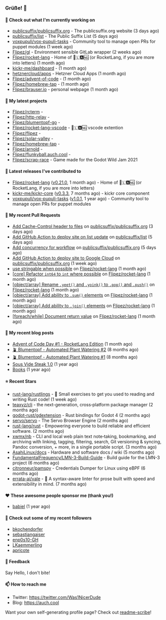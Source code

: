 ### Grüße! 👋

#### 👷 Check out what I'm currently working on

- [publicsuffix/publicsuffix.org](https://github.com/publicsuffix/publicsuffix.org) - The publicsuffix.org website (3 days ago)
- [publicsuffix/list](https://github.com/publicsuffix/list) - The Public Suffix List (5 days ago)
- [voxpupuli/vox-pupuli-tasks](https://github.com/voxpupuli/vox-pupuli-tasks) - Community tool to manage open PRs for puppet modules (1 week ago)
- [Flipez/gl](https://github.com/Flipez/gl) - Environment sensible GitLab wrapper (2 weeks ago)
- [Flipez/rocket-lang](https://github.com/Flipez/rocket-lang) - Home of 🚀🇱🅰🆖 (or RocketLang, if you are more into letters) (1 month ago)
- [kickr-me/dashboard](https://github.com/kickr-me/dashboard) -  (1 month ago)
- [hetznercloud/apps](https://github.com/hetznercloud/apps) - Hetzner Cloud Apps (1 month ago)
- [Flipez/advent-of-code](https://github.com/Flipez/advent-of-code) -  (1 month ago)
- [Flipez/homebrew-tap](https://github.com/Flipez/homebrew-tap) -  (1 month ago)
- [Flipez/brauser.io](https://github.com/Flipez/brauser.io) - personal webpage (1 month ago)

#### 🌱 My latest projects

- [Flipez/rcterm](https://github.com/Flipez/rcterm) - 
- [Flipez/http-relay](https://github.com/Flipez/http-relay) - 
- [Flipez/blumentopf-go](https://github.com/Flipez/blumentopf-go) - 
- [Flipez/rocket-lang-vscode](https://github.com/Flipez/rocket-lang-vscode) - 🚀🇱🅰🆖 vscode extention
- [Flipez/flipez](https://github.com/Flipez/flipez) - 
- [Flipez/solar-valley](https://github.com/Flipez/solar-valley) - 
- [Flipez/homebrew-tap](https://github.com/Flipez/homebrew-tap) - 
- [Flipez/arnold](https://github.com/Flipez/arnold) - 
- [Flipez/flunkyball.auch.cool](https://github.com/Flipez/flunkyball.auch.cool) - 
- [Flipez/scrap-race](https://github.com/Flipez/scrap-race) - Game made for the Godot Wild Jam 2021


#### 🔭 Latest releases I've contributed to

- [Flipez/rocket-lang](https://github.com/Flipez/rocket-lang) ([v0.21.0](https://github.com/Flipez/rocket-lang/releases/tag/v0.21.0), 1 month ago) - Home of 🚀🇱🅰🆖 (or RocketLang, if you are more into letters)
- [kickr-me/kickr-core](https://github.com/kickr-me/kickr-core) ([v0.3.3](https://github.com/kickr-me/kickr-core/releases/tag/v0.3.3), 7 months ago) - kickr core component
- [voxpupuli/vox-pupuli-tasks](https://github.com/voxpupuli/vox-pupuli-tasks) ([v1.0.1](https://github.com/voxpupuli/vox-pupuli-tasks/releases/tag/v1.0.1), 1 year ago) - Community tool to manage open PRs for puppet modules

#### 🔨 My recent Pull Requests

- [Add Cache-Control header to files](https://github.com/publicsuffix/publicsuffix.org/pull/36) on [publicsuffix/publicsuffix.org](https://github.com/publicsuffix/publicsuffix.org) (3 days ago)
- [Add GitHub Action to deploy site on list update](https://github.com/publicsuffix/list/pull/1686) on [publicsuffix/list](https://github.com/publicsuffix/list) (5 days ago)
- [Add concurrency for workflow](https://github.com/publicsuffix/publicsuffix.org/pull/35) on [publicsuffix/publicsuffix.org](https://github.com/publicsuffix/publicsuffix.org) (5 days ago)
- [Add GitHub Action to deploy site to Google Cloud](https://github.com/publicsuffix/publicsuffix.org/pull/34) on [publicsuffix/publicsuffix.org](https://github.com/publicsuffix/publicsuffix.org) (1 week ago)
- [use stringable when possible](https://github.com/Flipez/rocket-lang/pull/181) on [Flipez/rocket-lang](https://github.com/Flipez/rocket-lang) (1 month ago)
- [[core] Refactor `int64` to `int` where possible](https://github.com/Flipez/rocket-lang/pull/180) on [Flipez/rocket-lang](https://github.com/Flipez/rocket-lang) (1 month ago)
- [[object/array] Rename `.yeet()` and `.yoink()` to `.pop()` and `.push()`](https://github.com/Flipez/rocket-lang/pull/179) on [Flipez/rocket-lang](https://github.com/Flipez/rocket-lang) (1 month ago)
- [[object/array] Add ability to `.sum()` elements](https://github.com/Flipez/rocket-lang/pull/178) on [Flipez/rocket-lang](https://github.com/Flipez/rocket-lang) (1 month ago)
- [[object/array] Add ability to `.join()` elements](https://github.com/Flipez/rocket-lang/pull/177) on [Flipez/rocket-lang](https://github.com/Flipez/rocket-lang) (1 month ago)
- [[foreach/while] Document return value](https://github.com/Flipez/rocket-lang/pull/176) on [Flipez/rocket-lang](https://github.com/Flipez/rocket-lang) (1 month ago)

#### 📜 My recent blog posts

- [Advent of Code Day #1 - RocketLang Edition](https://auch.cool/posts/2022/aoc-day-1/) (1 month ago)
- [🪴 Blumentopf - Automated Plant Watering #2](https://auch.cool/posts/2022/blumentopf-2/) (8 months ago)
- [🪴 Blumentopf - Automated Plant Watering #1](https://auch.cool/posts/2022/blumentopf-1/) (8 months ago)
- [Sous Vide Steak 1.0](https://auch.cool/posts/2021/sous-vide/sous-vide-steak-1.0/) (1 year ago)
- [Books](https://auch.cool/books/) (1 year ago)

#### ⭐ Recent Stars

- [rust-lang/rustlings](https://github.com/rust-lang/rustlings) - :crab: Small exercises to get you used to reading and writing Rust code! (1 week ago)
- [teaxyz/cli](https://github.com/teaxyz/cli) - the next-generation, cross‐platform package manager (2 months ago)
- [godot-rust/gdextension](https://github.com/godot-rust/gdextension) - Rust bindings for Godot 4 (2 months ago)
- [servo/servo](https://github.com/servo/servo) - The Servo Browser Engine (2 months ago)
- [rust-lang/rust](https://github.com/rust-lang/rust) - Empowering everyone to build reliable and efficient software. (2 months ago)
- [xwmx/nb](https://github.com/xwmx/nb) - CLI and local web plain text note‑taking, bookmarking, and archiving with linking, tagging, filtering, search, Git versioning &amp; syncing, Pandoc conversion, &#43; more, in a single portable script. (3 months ago)
- [AsahiLinux/docs](https://github.com/AsahiLinux/docs) - Hardware and software docs / wiki (5 months ago)
- [FundamentalFrequency/LMN-3-Build-Guide](https://github.com/FundamentalFrequency/LMN-3-Build-Guide) - Build guide for the LMN-3 project (6 months ago)
- [citronneur/pamspy](https://github.com/citronneur/pamspy) - Credentials Dumper for Linux using eBPF (6 months ago)
- [errata-ai/vale](https://github.com/errata-ai/vale) - :pencil: A syntax-aware linter for prose built with speed and extensibility in mind. (7 months ago)

#### ❤️ These awesome people sponsor me (thank you!)

- [babiel](https://github.com/babiel) (1 year ago)

#### 👯 Check out some of my recent followers

- [bkochendorfer](https://github.com/bkochendorfer)
- [sebastiangaiser](https://github.com/sebastiangaiser)
- [enp0s10-GH](https://github.com/enp0s10-GH)
- [LKaemmerling](https://github.com/LKaemmerling)
- [apricote](https://github.com/apricote)

#### 💬 Feedback

Say Hello, I don't bite!

#### 📫 How to reach me

- Twitter: https://twitter.com/Was1NicerDude
- Blog: https://auch.cool

Want your own self-generating profile page? Check out [readme-scribe](https://github.com/muesli/readme-scribe)!
